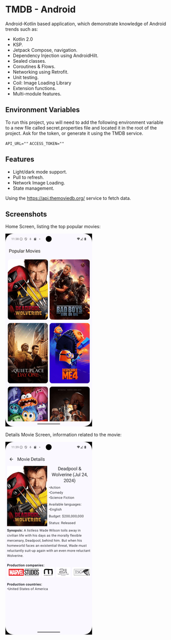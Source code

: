 
# TMDB - Android

Android-Kotlin based application, which demonstrate knowledge of Android trends such as:
- Kotlin 2.0
- KSP.
- Jetpack Compose, navigation.
- Dependency Injection using AndroidHilt.
- Sealed classes.
- Coroutines & Flows.
- Networking using Retrofit.
- Unit testing.
- Coil: Image Loading Library
- Extension functions.
- Multi-module features.




## Environment Variables

To run this project, you will need to add the following environment variable to a new file called secret.properties file and located it in the root of the project.
Ask for the token, or generate it using the TMDB service.

`API_URL=""`
`ACCESS_TOKEN=""`


## Features

- Light/dark mode support.
- Pull to refresh.
- Network Image Loading.
- State management.

Using the https://api.themoviedb.org/ service to fetch data.



## Screenshots
Home Screen, listing the top popular movies:

![Popular movies list](screenshots/light_home.png)

Details Movie Screen, information related to the movie:

![Details movie](screenshots/light_details.png)
